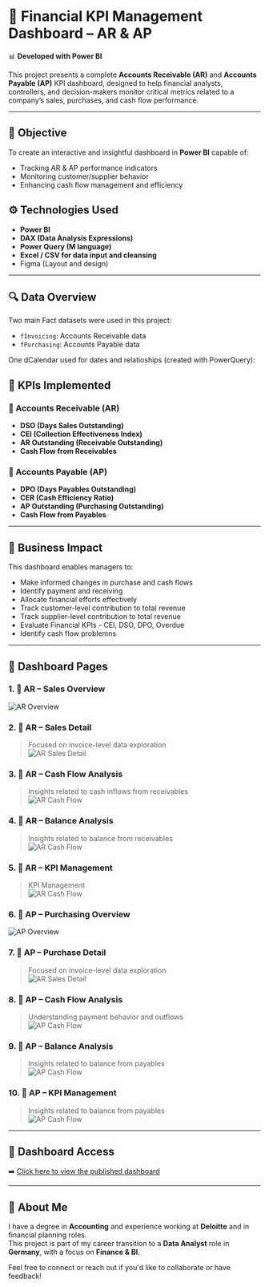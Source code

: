 # 💼 Financial KPI Management Dashboard – AR & AP  
📊 **Developed with Power BI**

This project presents a complete **Accounts Receivable (AR)** and **Accounts Payable (AP)** KPI dashboard, designed to help financial analysts, controllers, and decision-makers monitor critical metrics related to a company’s sales, purchases, and cash flow performance.

---

## 📌 Objective  
To create an interactive and insightful dashboard in **Power BI** capable of:
- Tracking AR & AP performance indicators  
- Monitoring customer/supplier behavior  
- Enhancing cash flow management and efficiency

## ⚙️ Technologies Used  
- **Power BI**  
- **DAX (Data Analysis Expressions)**  
- **Power Query (M language)**  
- **Excel / CSV for data input and cleansing**
- Figma (Layout and design)

---


## 🔍 Data Overview  
Two main Fact datasets were used in this project:  

- `fInvoicing`: Accounts Receivable data  
- `fPurchasing`: Accounts Payable data

One dCalendar used for dates and relatioships (created with PowerQuery):


 
## 🧠 KPIs Implemented  
### 📌 Accounts Receivable (AR)
- **DSO (Days Sales Outstanding)**  
- **CEI (Collection Effectiveness Index)**  
- **AR Outstanding (Receivable Outstanding)**  
- **Cash Flow from Receivables**  

### 📌 Accounts Payable (AP)
- **DPO (Days Payables Outstanding)**  
- **CER (Cash Efficiency Ratio)**  
- **AP Outstanding (Purchasing Outstanding)**  
- **Cash Flow from Payables**

---

## 🧠 Business Impact

This dashboard enables managers to:

- Make informed changes in purchase and cash flows
- Identify payment and receiving
- Allocate financial efforts effectively
- Track customer-level contribution to total revenue
- Track supplier-level contribution to total revenue
- Evaluate Financial KPIs - CEI, DSO, DPO, Overdue
- Identify cash flow problemns

---

## 📁 Dashboard Pages

### 1. 📄 AR – Sales Overview  
![AR Overview](link-to-image-1)

### 2. 📄 AR – Sales Detail  
> Focused on invoice-level data exploration  
![AR Sales Detail](link-to-image-2)

### 3. 📄 AR – Cash Flow Analysis  
> Insights related to cash inflows from receivables  
![AR Cash Flow](link-to-image-3)

### 4. 📄 AR – Balance Analysis  
> Insights related to balance from receivables  
![AR Cash Flow](link-to-image-3)

### 5. 📄 AR – KPI Management
> KPI Management  
![AR Cash Flow](link-to-image-3)

### 6. 📄 AP – Purchasing Overview  
![AP Overview](link-to-image-4)

### 7. 📄 AP – Purchase Detail  
> Focused on invoice-level data exploration  
![AR Sales Detail](link-to-image-2)

### 8. 📄 AP – Cash Flow Analysis  
> Understanding payment behavior and outflows  
![AP Cash Flow](link-to-image-5)

### 9. 📄 AP – Balance Analysis  
> Insights related to balance from payables  
![AP Cash Flow](link-to-image-5)

### 10. 📄 AP – KPI Management  
> Insights related to balance from payables  
![AP Cash Flow](link-to-image-5)

---



## 🔗 Dashboard Access  
➡️ [Click here to view the published dashboard](link-to-your-dashboard)

---

## 👤 About Me  
I have a degree in **Accounting** and experience working at **Deloitte** and in financial planning roles.  
This project is part of my career transition to a **Data Analyst** role in **Germany**, with a focus on **Finance & BI**.

Feel free to connect or reach out if you'd like to collaborate or have feedback!
